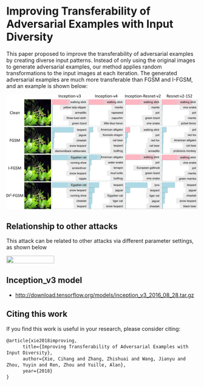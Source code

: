 # Improving Transferability of Adversarial Examples with Input Diversity

This paper proposed to improve the transferability of adversarial examples by creating diverse input patterns. Instead of only using the original images to generate adversarial examples, our method applies random transformations to the input images at each iteration. The generated adversarial examples are much more transferable than FGSM and I-FGSM, and an example is shown below:

![demo](demo.png)


## Relationship to other attacks

This attack can be related to other attacks via different parameter settings, as shown below

<img src="https://github.com/cihangxie/DI-2-FGSM/blob/master/relationship.png" width="50%" height="50%">

## Inception_v3 model

- http://download.tensorflow.org/models/inception_v3_2016_08_28.tar.gz


## Citing this work

If you find this work is useful in your research, please consider citing:

    @article{xie2018improving,
          title={Improving Transferability of Adversarial Examples with Input Diversity},
          author={Xie, Cihang and Zhang, Zhishuai and Wang, Jianyu and Zhou, Yuyin and Ren, Zhou and Yuille, Alan},
          year={2018}
    }

